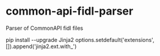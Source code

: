 # common-api-fidl-parser
Parser of CommonAPI fidl files

pip install --upgrade Jinja2
options.setdefault('extensions', []).append('jinja2.ext.with_')